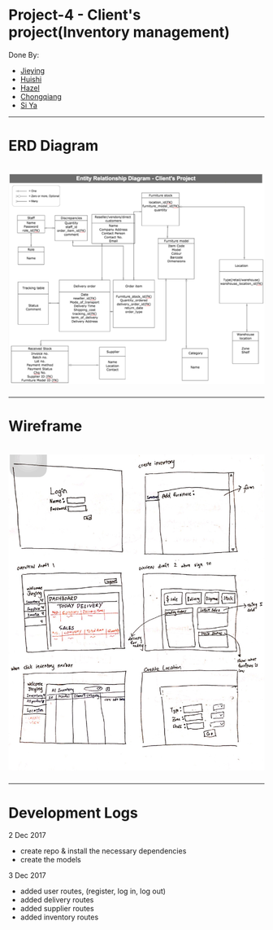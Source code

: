 # Project-4 - Client's project(Inventory management)

Done By:
* [Jieying](https://github.com/thamjieying)
* [Huishi](https://github.com/pehhuishi)
* [Hazel](https://github.com/heyzernut)
* [Chongqiang](https://github.com/cqdotcom)
* [Si Ya](https://github.com/Siya-ng) <br>

------

# ERD Diagram

# ![](/public/assets/images/erd_project-4.png)

---------
# Wireframe

# ![](/public/assets/images/FullSizeRender.jpg)

---------

# Development Logs

2 Dec 2017
* create repo & install the necessary dependencies
* create the models

3 Dec 2017
* added user routes, (register, log in, log out)
* added delivery routes
* added supplier routes
* added inventory routes
